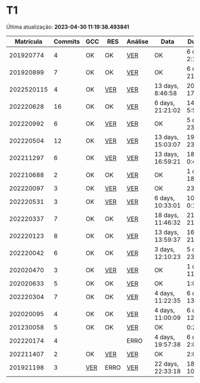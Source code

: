 # T1
Última atualização: **2023-04-30 11:19:38.493841**

|  Matrícula | Commits | GCC |  RES |  Análise |  Data |  Duração | 
|---|---|---|---|---|---|---|
|  201920774 |  4 |  OK |  OK |   [VER](./relatorios/201920774/T1/report.html) |  OK |  6 days, 2:19:59 | 
|  201920899 |  7 |  OK |  OK |   [VER](./relatorios/201920899/T1/report.html) |  OK |  6 days, 21:57:04 | 
|  2022520115 |  4 |  OK |  [VER](./relatorios/2022520115/T1/resposta.txt) |   [VER](./relatorios/2022520115/T1/report.html) |  13 days, 8:46:58 |  20 days, 17:39:03 | 
|  202220628 |  16 |  OK |  OK |   [VER](./relatorios/202220628/T1/report.html) |  6 days, 21:21:02 |  14 days, 5:51:29 | 
|  202220992 |  6 |  OK |  [VER](./relatorios/202220992/T1/resposta.txt) |   [VER](./relatorios/202220992/T1/report.html) |  OK |  5 days, 23:25:52 | 
|  202220504 |  12 |  OK |  [VER](./relatorios/202220504/T1/resposta.txt) |   [VER](./relatorios/202220504/T1/report.html) |  13 days, 15:03:07 |  19 days, 23:22:36 | 
|  202211297 |  6 |  OK |  [VER](./relatorios/202211297/T1/resposta.txt) |   [VER](./relatorios/202211297/T1/report.html) |  13 days, 16:59:21 |  18 days, 0:48:48 | 
|  202210688 |  2 |  OK |  OK |   [VER](./relatorios/202210688/T1/report.html) |  OK |  1 day, 18:21:48 | 
|  202220097 |  3 |  OK |  [VER](./relatorios/202220097/T1/resposta.txt) |   [VER](./relatorios/202220097/T1/report.html) |  OK |  23:41:44 | 
|  202220531 |  3 |  OK |  [VER](./relatorios/202220531/T1/resposta.txt) |   [VER](./relatorios/202220531/T1/report.html) |  6 days, 10:33:01 |  10 days, 0:18:54 | 
|  202220337 |  7 |  OK |  OK |   [VER](./relatorios/202220337/T1/report.html) |  18 days, 11:46:32 |  21 days, 21:14:28 | 
|  202220123 |  8 |  OK |  OK |   [VER](./relatorios/202220123/T1/report.html) |  13 days, 13:59:37 |  16 days, 21:37:23 | 
|  202220042 |  6 |  OK |  OK |   [VER](./relatorios/202220042/T1/report.html) |  3 days, 12:10:23 |  5 days, 23:50:24 | 
|  202020470 |  3 |  OK |  [VER](./relatorios/202020470/T1/resposta.txt) |   [VER](./relatorios/202020470/T1/report.html) |  OK |  1 day, 11:01:19 | 
|  202020633 |  5 |  OK |  OK |   [VER](./relatorios/202020633/T1/report.html) |  OK |  1:00:59 | 
|  202220304 |  7 |  OK |  OK |   [VER](./relatorios/202220304/T1/report.html) |  4 days, 11:22:35 |  6 days, 13:25:01 | 
|  202020095 |  4 |  OK |  OK |   [VER](./relatorios/202020095/T1/report.html) |  4 days, 11:00:09 |  6 days, 12:27:23 | 
|  201230058 |  5 |  OK |  OK |   [VER](./relatorios/201230058/T1/report.html) |  OK |  0:23:22 | 
|  202220174 |  4 |   |   |   ERRO |  4 days, 19:57:38 |  6 days, 2:00:24 | 
|  202211407 |  2 |  OK |  [VER](./relatorios/202211407/T1/resposta.txt) |   [VER](./relatorios/202211407/T1/report.html) |  OK |  2:08:06 | 
|  201921198 |  3 |  [VER](./relatorios/201921198/T1/compilador.txt) |  ERRO |   [VER](./relatorios/201921198/T1/report.html) |  22 days, 22:33:18 |  18 days, 10:55:48 | 
